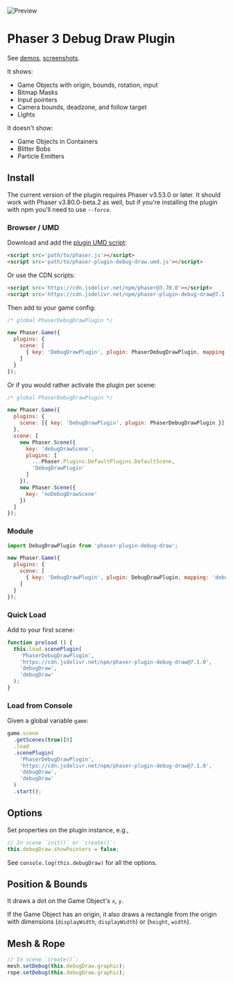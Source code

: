 ![Preview](./preview.png)

Phaser 3 Debug Draw Plugin
==========================

See [demos](https://codepen.io/collection/GomapQ), [screenshots](https://phaser.discourse.group/t/debug-draw-plugin-phaser-3/4480).

It shows:

- Game Objects with origin, bounds, rotation, input
- Bitmap Masks
- Input pointers
- Camera bounds, deadzone, and follow target
- Lights

It doesn't show:

- Game Objects in Containers
- Blitter Bobs
- Particle Emitters

Install
-------

The current version of the plugin requires Phaser v3.53.0 or later. It should work with Phaser v3.80.0-beta.2 as well, but if you're installing the plugin with npm you'll need to use `--force`.

### Browser / UMD

Download and add the [plugin UMD script](dist/phaser-plugin-debug-draw.umd.js):

```html
<script src='path/to/phaser.js'></script>
<script src='path/to/phaser-plugin-debug-draw.umd.js'></script>
```

Or use the CDN scripts:

```html
<script src='https://cdn.jsdelivr.net/npm/phaser@3.70.0'></script>
<script src='https://cdn.jsdelivr.net/npm/phaser-plugin-debug-draw@7.1.0'></script>
```

Then add to your game config:

```js
/* global PhaserDebugDrawPlugin */

new Phaser.Game({
  plugins: {
    scene: [
      { key: 'DebugDrawPlugin', plugin: PhaserDebugDrawPlugin, mapping: 'debugDraw' }
    ]
  }
});
```

Or if you would rather activate the plugin per scene:

```js
/* global PhaserDebugDrawPlugin */

new Phaser.Game({
  plugins: {
    scene: [{ key: 'DebugDrawPlugin', plugin: PhaserDebugDrawPlugin }]
  },
  scene: [
    new Phaser.Scene({
      key: 'debugDrawScene',
      plugins: [
        ...Phaser.Plugins.DefaultPlugins.DefaultScene,
        'DebugDrawPlugin'
      ]
    }),
    new Phaser.Scene({
      key: 'noDebugDrawScene'
    })
  ]
});
```

### Module

```js
import DebugDrawPlugin from 'phaser-plugin-debug-draw';

new Phaser.Game({
  plugins: {
    scene: [
      { key: 'DebugDrawPlugin', plugin: DebugDrawPlugin, mapping: 'debugDraw' }
    ]
  }
});
```

### Quick Load

Add to your first scene:

```js
function preload () {
  this.load.scenePlugin(
    'PhaserDebugDrawPlugin',
    'https://cdn.jsdelivr.net/npm/phaser-plugin-debug-draw@7.1.0',
    'debugDraw',
    'debugDraw'
  );
}
```

### Load from Console

Given a global variable `game`:

```js
game.scene
  .getScenes(true)[0]
  .load
  .scenePlugin(
    'PhaserDebugDrawPlugin',
    'https://cdn.jsdelivr.net/npm/phaser-plugin-debug-draw@7.1.0',
    'debugDraw',
    'debugDraw'
  )
  .start();
```

Options
-------

Set properties on the plugin instance, e.g.,

```js
// In scene `init()` or `create()`:
this.debugDraw.showPointers = false;
```

See `console.log(this.debugDraw)` for all the options.

Position & Bounds
-----------------

It draws a dot on the Game Object's `x`, `y`.

If the Game Object has an origin, it also draws a rectangle from the origin with dimensions (`displayWidth`, `displayWidth`) or (`height`, `width`).

Mesh & Rope
-----------

```js
// In scene `create()`:
mesh.setDebug(this.debugDraw.graphic);
rope.setDebug(this.debugDraw.graphic);
```
